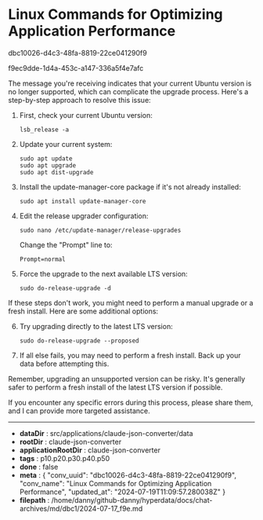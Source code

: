 # Linux Commands for Optimizing Application Performance

dbc10026-d4c3-48fa-8819-22ce041290f9

f9ec9dde-1d4a-453c-a147-336a5f4e7afc

 The message you're receiving indicates that your current Ubuntu version is no longer supported, which can complicate the upgrade process. Here's a step-by-step approach to resolve this issue:

1. First, check your current Ubuntu version:
   ```
   lsb_release -a
   ```

2. Update your current system:
   ```
   sudo apt update
   sudo apt upgrade
   sudo apt dist-upgrade
   ```

3. Install the update-manager-core package if it's not already installed:
   ```
   sudo apt install update-manager-core
   ```

4. Edit the release upgrader configuration:
   ```
   sudo nano /etc/update-manager/release-upgrades
   ```
   Change the "Prompt" line to:
   ```
   Prompt=normal
   ```

5. Force the upgrade to the next available LTS version:
   ```
   sudo do-release-upgrade -d
   ```

If these steps don't work, you might need to perform a manual upgrade or a fresh install. Here are some additional options:

6. Try upgrading directly to the latest LTS version:
   ```
   sudo do-release-upgrade --proposed
   ```

7. If all else fails, you may need to perform a fresh install. Back up your data before attempting this.

Remember, upgrading an unsupported version can be risky. It's generally safer to perform a fresh install of the latest LTS version if possible.

If you encounter any specific errors during this process, please share them, and I can provide more targeted assistance.

---

* **dataDir** : src/applications/claude-json-converter/data
* **rootDir** : claude-json-converter
* **applicationRootDir** : claude-json-converter
* **tags** : p10.p20.p30.p40.p50
* **done** : false
* **meta** : {
  "conv_uuid": "dbc10026-d4c3-48fa-8819-22ce041290f9",
  "conv_name": "Linux Commands for Optimizing Application Performance",
  "updated_at": "2024-07-19T11:09:57.280038Z"
}
* **filepath** : /home/danny/github-danny/hyperdata/docs/chat-archives/md/dbc1/2024-07-17_f9e.md